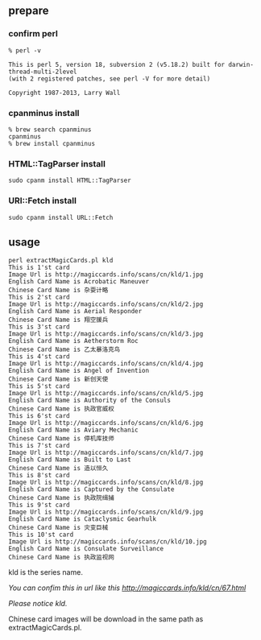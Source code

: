 ## prepare

### confirm perl
~~~
% perl -v

This is perl 5, version 18, subversion 2 (v5.18.2) built for darwin-thread-multi-2level
(with 2 registered patches, see perl -V for more detail)

Copyright 1987-2013, Larry Wall
~~~
### cpanminus install
~~~
% brew search cpanminus
cpanminus
% brew install cpanminus
~~~

### HTML::TagParser install
~~~
sudo cpanm install HTML::TagParser
~~~
### URI::Fetch install
~~~
sudo cpanm install URL::Fetch
~~~

## usage
~~~
perl extractMagicCards.pl kld
This is 1'st card
Image Url is http://magiccards.info/scans/cn/kld/1.jpg
English Card Name is Acrobatic Maneuver
Chinese Card Name is 杂耍计略
This is 2'st card
Image Url is http://magiccards.info/scans/cn/kld/2.jpg
English Card Name is Aerial Responder
Chinese Card Name is 翔空援兵
This is 3'st card
Image Url is http://magiccards.info/scans/cn/kld/3.jpg
English Card Name is Aetherstorm Roc
Chinese Card Name is 乙太暴洛克鸟
This is 4'st card
Image Url is http://magiccards.info/scans/cn/kld/4.jpg
English Card Name is Angel of Invention
Chinese Card Name is 新创天使
This is 5'st card
Image Url is http://magiccards.info/scans/cn/kld/5.jpg
English Card Name is Authority of the Consuls
Chinese Card Name is 执政官威权
This is 6'st card
Image Url is http://magiccards.info/scans/cn/kld/6.jpg
English Card Name is Aviary Mechanic
Chinese Card Name is 停机库技师
This is 7'st card
Image Url is http://magiccards.info/scans/cn/kld/7.jpg
English Card Name is Built to Last
Chinese Card Name is 造以恒久
This is 8'st card
Image Url is http://magiccards.info/scans/cn/kld/8.jpg
English Card Name is Captured by the Consulate
Chinese Card Name is 执政院缉捕
This is 9'st card
Image Url is http://magiccards.info/scans/cn/kld/9.jpg
English Card Name is Cataclysmic Gearhulk
Chinese Card Name is 灾变巨械
This is 10'st card
Image Url is http://magiccards.info/scans/cn/kld/10.jpg
English Card Name is Consulate Surveillance
Chinese Card Name is 执政监视网
~~~
kld is the series name.

*You can confim this in url like this http://magiccards.info/kld/cn/67.html*

*Please notice kld.*

Chinese card images will be download in the same path as extractMagicCards.pl.
